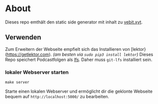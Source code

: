 # About

Dieses repo emthält den static side generator mit inhalt zu [vebit.xyt](https://vebit.xyz).


## Verwenden

Zum Erweitern der Webseite empfielt sich das Installieren von [lektor}(https://getlektor.com). *(am besten via `sudo pip3 install lektor`)*
Dieses Repo speichert Podcastfolgen als [lfs](https://git-lfs.github.com).
Daher muss `git-lfs` installiert sein.

### lokaler Webserver starten

```
make server
```

Starte einen lokalen Webserver und ermöglicht dir die geklonte Webseite bequem auf ``http://localhost:5000/`` zu bearbeiten.
